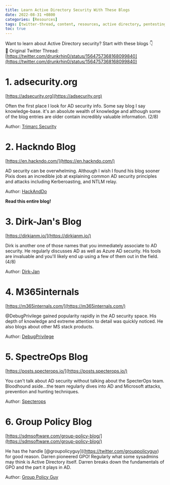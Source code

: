 ```yaml
---
title: Learn Active Directory Security With These Blogs
date: 2022-08-31 +0800
categories: [Resources]
tags: [twitter-thread, content, resources, active directory, pentesting, windows, microsoft, blog]
toc: true
---
```


Want to learn about Active Directory security? Start with these blogs 👇
<br>
📝 Original Twitter Thread: [https://twitter.com/drunkrhin0/status/1564757368168099840](https://twitter.com/drunkrhin0/status/1564757368168099840)

# 1. adsecurity.org

[https://adsecurity.org](https://adsecurity.org)

Often the first place I look for AD security info. Some say blog I say knowledge-base. it's an absolute wealth of knowledge and although some of the blog entries are older contain incredibly valuable information. (2/8)

Author: [Trimarc Security](https://twitter.com/TrimarcSecurity)

# 2. Hackndo Blog

[https://en.hackndo.com/](https://en.hackndo.com/)

AD security can be overwhelming. Although I wish I found his blog sooner Pixis does an incredible job at explaining common AD security principles and attacks including Kerberoasting, and NTLM relay.

Author: [HackAndDo](https://twitter.com/HackAndDo)

**Read this entire blog!**

# 3. Dirk-Jan's Blog

[https://dirkjanm.io/](https://dirkjanm.io/)

Dirk is another one of those names that you immediately associate to AD security. He regularly discusses AD as well as Azure AD security. His tools are invaluable and you'll likely end up using a few of them out in the field. (4/8)

Author: [Dirk-Jan](https://twitter.com/_dirkjan)

# 4. M365internals

[https://m365internals.com/](https://m365internals.com/)

@DebugPrivilege gained popularity rapidly in the AD security space. His depth of knowledge and extreme attention to detail was quickly noticed. He also blogs about other MS stack products.

Author: [DebugPrivilege](https://twitter.com/DebugPrivilege)

# 5. SpectreOps Blog

[https://posts.specterops.io/](https://posts.specterops.io/)

You can't talk about AD security without talking about the SpecterOps team. Bloodhound aside...the team regularly dives into AD and Microsoft attacks, prevention and hunting techniques.

Author: [Specterops](https://twitter.com/SpecterOps)

# 6. Group Policy Blog

[https://sdmsoftware.com/group-policy-blog/](https://sdmsoftware.com/group-policy-blog/)

He has the handle [@groupolicyguy]((https://twitter.com/grouppolicyguy) for good reason. Darren pioneered GPO! Regularly what some sysadmins may think is Active Directory itself. Darren breaks down the fundamentals of GPO and the part it plays in AD.

Author: [Group Policy Guy](https://twitter.com/grouppolicyguy)